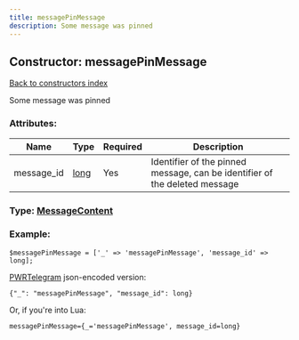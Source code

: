 ```yaml
---
title: messagePinMessage
description: Some message was pinned
---
```

## Constructor: messagePinMessage  
[Back to constructors index](index.md)



Some message was pinned

### Attributes:

| Name     |    Type       | Required | Description |
|----------|---------------|----------|-------------|
|message\_id|[long](../types/long.md) | Yes|Identifier of the pinned message, can be identifier of the deleted message|



### Type: [MessageContent](../types/MessageContent.md)


### Example:

```
$messagePinMessage = ['_' => 'messagePinMessage', 'message_id' => long];
```  

[PWRTelegram](https://pwrtelegram.xyz) json-encoded version:

```
{"_": "messagePinMessage", "message_id": long}
```


Or, if you're into Lua:  


```
messagePinMessage={_='messagePinMessage', message_id=long}

```


